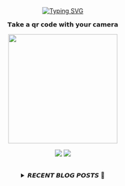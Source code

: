 
<div align="center">
  <br><br><br>
  <a href="https://beomcoder.tistory.com">
    <img src="https://readme-typing-svg.demolab.com?font=Fira+Code&pause=1000&color=B1F767&center=true&vCenter=true&width=435&lines=I'm+Beomwon+Lee%2C;AI+engineer%2C;interested+in+coding." alt="Typing SVG" />
  </a>
  
  <br>
  <p>𝗧𝗮𝗸𝗲 𝗮 𝗾𝗿 𝗰𝗼𝗱𝗲 𝘄𝗶𝘁𝗵 𝘆𝗼𝘂𝗿 𝗰𝗮𝗺𝗲𝗿𝗮</p>
  <p align="center">
    <img width="250" height="250" src="https://github.com/beomwon/beomwon/assets/38881094/3c7a0ddd-6f4a-4531-86cf-b535fecff91c">
  </p>
  
  <p align="center"><a href="https://beomcoder.tistory.com/"><img src="https://img.shields.io/badge/blog-A9BCF5?style=flat-square&logo=Undertale&logoColor=white&link=https://beomcoder.tistory.com/"/></a>  <a href="mailto:viva.beom@gmail.com"><img src="https://img.shields.io/badge/mail-D0A9F5?style=flat-square&logo=Gmail&logoColor=white&link=mailto:viva.beom@gmail.com"/></a></p>
  <br>

  <details>
  <summary>𝙍𝙀𝘾𝙀𝙉𝙏 𝘽𝙇𝙊𝙂 𝙋𝙊𝙎𝙏𝙎 🚩</summary>
  <br>
  <div markdown="1">

  |index|date|title|
  |:---:|---|---|
|1|2024/05/17|[[무료 채굴] - Grass 코인 채굴방법 총정리(PC, 모바일)](https://beomcoder.tistory.com/117)|
|2|2024/04/30|[6월 상장예정 아테네 네트워크 쉬운 코인 추천](https://beomcoder.tistory.com/116)|
|3|2024/04/25|[제2의 바이낸스 BNB 초기채굴, 신규 거래소 해시키 HSK](https://beomcoder.tistory.com/115)|
|4|2024/03/17|[[디스코드 봇] 롤 전적검색기능 만들기 - 1](https://beomcoder.tistory.com/114)|
|5|2024/03/15|[프로그래머스 '[PCCP 모의고사 #1] 1번 - 외톨이 알파벳' 파이썬 풀이](https://beomcoder.tistory.com/113)|
|6|2024/03/06|[pm2 flag로 5분마다 재실행시키기](https://beomcoder.tistory.com/112)|
|7|2024/01/11|[대용량 처리에는 for 루프보다 numpy, df 벡터를 사용해보자.](https://beomcoder.tistory.com/111)|
|8|2024/01/08|[프로그래머스 '2024 KAKAO WINTER INTERNSHIP가장 많이 받은 선물' 파이썬 풀이](https://beomcoder.tistory.com/110)|
</div>
</details>
</div>
